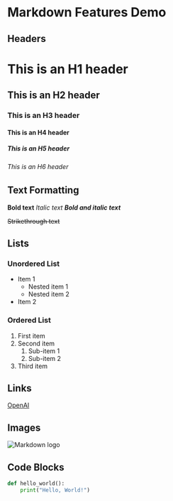 # Markdown Features Demo

## Headers

# This is an H1 header
## This is an H2 header
### This is an H3 header
#### This is an H4 header
##### This is an H5 header
###### This is an H6 header

## Text Formatting

**Bold text**
*Italic text*
***Bold and italic text***

~~Strikethrough text~~

## Lists

### Unordered List
- Item 1
    - Nested item 1
    - Nested item 2
- Item 2

### Ordered List
1. First item
2. Second item
    1. Sub-item 1
    2. Sub-item 2
3. Third item

## Links

[OpenAI](https://www.openai.com)

## Images

![Markdown logo](https://markdown-here.com/img/icon256.png)

## Code Blocks

```python
def hello_world():
    print("Hello, World!")
